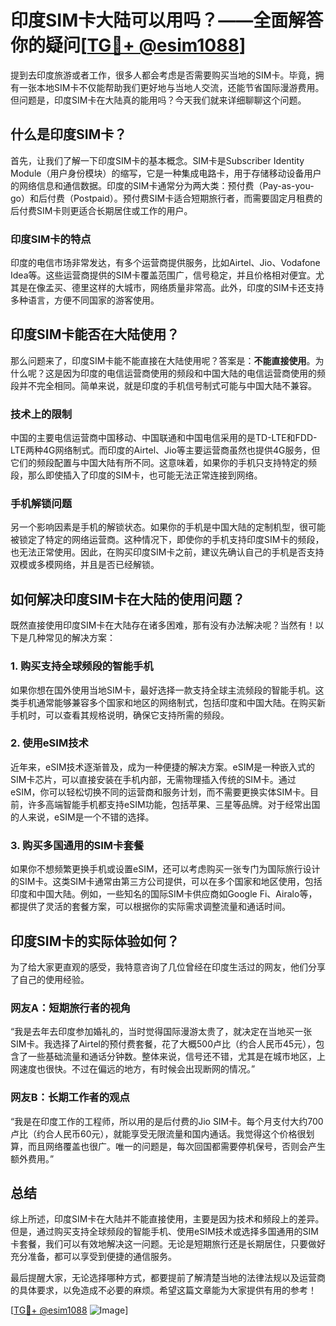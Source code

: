 # 印度SIM卡大陆可以用吗？——全面解答你的疑问[[TG💪+ @esim1088](https://t.me/s/esim1088)]

提到去印度旅游或者工作，很多人都会考虑是否需要购买当地的SIM卡。毕竟，拥有一张本地SIM卡不仅能帮助我们更好地与当地人交流，还能节省国际漫游费用。但问题是，印度SIM卡在大陆真的能用吗？今天我们就来详细聊聊这个问题。

## 什么是印度SIM卡？

首先，让我们了解一下印度SIM卡的基本概念。SIM卡是Subscriber Identity Module（用户身份模块）的缩写，它是一种集成电路卡，用于存储移动设备用户的网络信息和通信数据。印度的SIM卡通常分为两大类：预付费（Pay-as-you-go）和后付费（Postpaid）。预付费SIM卡适合短期旅行者，而需要固定月租费的后付费SIM卡则更适合长期居住或工作的用户。

### 印度SIM卡的特点

印度的电信市场非常发达，有多个运营商提供服务，比如Airtel、Jio、Vodafone Idea等。这些运营商提供的SIM卡覆盖范围广，信号稳定，并且价格相对便宜。尤其是在像孟买、德里这样的大城市，网络质量非常高。此外，印度的SIM卡还支持多种语言，方便不同国家的游客使用。

## 印度SIM卡能否在大陆使用？

那么问题来了，印度SIM卡能不能直接在大陆使用呢？答案是：**不能直接使用**。为什么呢？这是因为印度的电信运营商使用的频段和中国大陆的电信运营商使用的频段并不完全相同。简单来说，就是印度的手机信号制式可能与中国大陆不兼容。

### 技术上的限制

中国的主要电信运营商中国移动、中国联通和中国电信采用的是TD-LTE和FDD-LTE两种4G网络制式。而印度的Airtel、Jio等主要运营商虽然也提供4G服务，但它们的频段配置与中国大陆有所不同。这意味着，如果你的手机只支持特定的频段，那么即使插入了印度的SIM卡，也可能无法正常连接到网络。

### 手机解锁问题

另一个影响因素是手机的解锁状态。如果你的手机是中国大陆的定制机型，很可能被锁定了特定的网络运营商。这种情况下，即使你的手机支持印度SIM卡的频段，也无法正常使用。因此，在购买印度SIM卡之前，建议先确认自己的手机是否支持双模或多模网络，并且是否已经解锁。

## 如何解决印度SIM卡在大陆的使用问题？

既然直接使用印度SIM卡在大陆存在诸多困难，那有没有办法解决呢？当然有！以下是几种常见的解决方案：

### 1. 购买支持全球频段的智能手机

如果你想在国外使用当地SIM卡，最好选择一款支持全球主流频段的智能手机。这类手机通常能够兼容多个国家和地区的网络制式，包括印度和中国大陆。在购买新手机时，可以查看其规格说明，确保它支持所需的频段。

### 2. 使用eSIM技术

近年来，eSIM技术逐渐普及，成为一种便捷的解决方案。eSIM是一种嵌入式的SIM卡芯片，可以直接安装在手机内部，无需物理插入传统的SIM卡。通过eSIM，你可以轻松切换不同的运营商和服务计划，而不需要更换实体SIM卡。目前，许多高端智能手机都支持eSIM功能，包括苹果、三星等品牌。对于经常出国的人来说，eSIM是一个不错的选择。

### 3. 购买多国通用的SIM卡套餐

如果你不想频繁更换手机或设置eSIM，还可以考虑购买一张专门为国际旅行设计的SIM卡。这类SIM卡通常由第三方公司提供，可以在多个国家和地区使用，包括印度和中国大陆。例如，一些知名的国际SIM卡供应商如Google Fi、Airalo等，都提供了灵活的套餐方案，可以根据你的实际需求调整流量和通话时间。

## 印度SIM卡的实际体验如何？

为了给大家更直观的感受，我特意咨询了几位曾经在印度生活过的网友，他们分享了自己的使用经验。

### 网友A：短期旅行者的视角

“我是去年去印度参加婚礼的，当时觉得国际漫游太贵了，就决定在当地买一张SIM卡。我选择了Airtel的预付费套餐，花了大概500卢比（约合人民币45元），包含了一些基础流量和通话分钟数。整体来说，信号还不错，尤其是在城市地区，上网速度也很快。不过在偏远的地方，有时候会出现断网的情况。”

### 网友B：长期工作者的观点

“我是在印度工作的工程师，所以用的是后付费的Jio SIM卡。每个月支付大约700卢比（约合人民币60元），就能享受无限流量和国内通话。我觉得这个价格很划算，而且网络覆盖也很广。唯一的问题是，每次回国都需要停机保号，否则会产生额外费用。”

## 总结

综上所述，印度SIM卡在大陆并不能直接使用，主要是因为技术和频段上的差异。但是，通过购买支持全球频段的智能手机、使用eSIM技术或选择多国通用的SIM卡套餐，我们可以有效地解决这一问题。无论是短期旅行还是长期居住，只要做好充分准备，都可以享受到便捷的通信服务。

最后提醒大家，无论选择哪种方式，都要提前了解清楚当地的法律法规以及运营商的具体要求，以免造成不必要的麻烦。希望这篇文章能为大家提供有用的参考！

[[TG💪+ @esim1088](https://t.me/s/esim1088) ![Image](https://i.postimg.cc/4NQfJmqS/Snipaste-2025-05-13-00-14-12.png)]